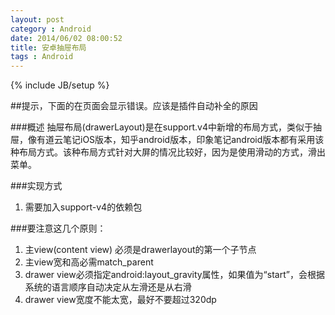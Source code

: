 ```yaml
---
layout: post
category : Android
date: 2014/06/02 08:00:52 
title: 安卓抽屉布局
tags : Android
---
```

{% include JB/setup %}

##提示，下面的在页面会显示错误。应该是插件自动补全的原因

###概述
抽屉布局(drawerLayout)是在support.v4中新增的布局方式，类似于抽屉，像有道云笔记iOS版本，知乎android版本，印象笔记android版本都有采用该种布局方式。该种布局方式针对大屏的情况比较好，因为是使用滑动的方式，滑出菜单。


###实现方式
1. 需要加入support-v4的依赖包


###要注意这几个原则：
1. 主view(content view) 必须是drawerlayout的第一个子节点
2. 主view宽和高必需match_parent
3. drawer view必须指定android:layout_gravity属性，如果值为“start”，会根据系统的语言顺序自动决定从左滑还是从右滑
4. drawer view宽度不能太宽，最好不要超过320dp

<pre class="brush: xml;">



</pre>









